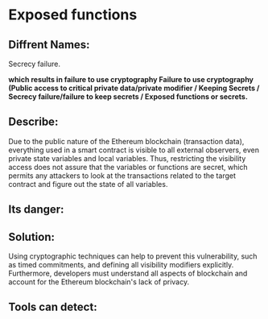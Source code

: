 # Exposed functions

## Diffrent Names:
Secrecy failure.

**which results in failure to use cryptography Failure to use cryptography
 (Public access to critical private data/private modifier / Keeping Secrets / Secrecy failure/failure to keep secrets / Exposed functions
 or secrets.**

## Describe:
Due to the public nature of the Ethereum blockchain (transaction data),
everything used in a smart contract is visible to all external
observers, even private state variables and local variables.
Thus, restricting the visibility access does not assure that the 
variables or functions are secret, which permits any attackers to
look at the transactions related to the target contract and 
figure out the state of all variables. 

## Its danger:


## Solution:
 Using cryptographic techniques can help to prevent this vulnerability, such as timed commitments, and defining all visibility modifiers explicitly. 
 Furthermore, developers must understand all aspects of blockchain and account for the Ethereum blockchain's lack of privacy.

## Tools can detect:


